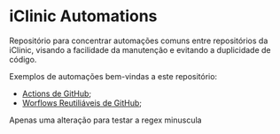# iClinic Automations

Repositório para concentrar automações comuns entre repositórios da iClinic, visando a facilidade da manutenção e evitando a duplicidade de código.

Exemplos de automações bem-vindas a este repositório:

- [Actions de GitHub](https://docs.github.com/en/actions);
- [Worflows Reutiliáveis de GitHub](https://docs.github.com/en/actions/using-workflows/reusing-workflows);


Apenas uma alteração para testar a regex minuscula
